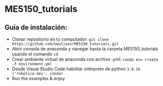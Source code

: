 # ME5150_tutorials
## Guía de instalación:
- Clonar repositorio en tu computador: `git clone https://github.com/uwulises/ME5150_tutorials.git`
- Abrir consola de anaconda y navegar hasta la carpeta ME5150_tutorials usando el comando `cd`
- Crear ambiente virtual de anaconda con archivo .yml: `conda env create -f environment.yml`
- Desde Visual Studio Code habilitar intérprete de python `3.8.16 ('robotica-dev': conda)`
- Run the examples & enjoy
